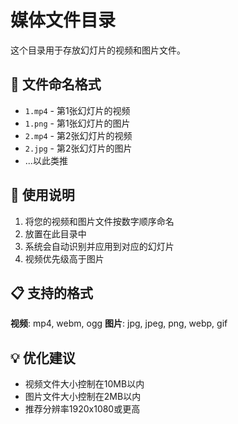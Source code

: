 # 媒体文件目录

这个目录用于存放幻灯片的视频和图片文件。

## 📁 文件命名格式

- `1.mp4` - 第1张幻灯片的视频
- `1.png` - 第1张幻灯片的图片
- `2.mp4` - 第2张幻灯片的视频
- `2.jpg` - 第2张幻灯片的图片
- ...以此类推

## 🎯 使用说明

1. 将您的视频和图片文件按数字顺序命名
2. 放置在此目录中
3. 系统会自动识别并应用到对应的幻灯片
4. 视频优先级高于图片

## 📋 支持的格式

**视频**: mp4, webm, ogg
**图片**: jpg, jpeg, png, webp, gif

## 💡 优化建议

- 视频文件大小控制在10MB以内
- 图片文件大小控制在2MB以内
- 推荐分辨率1920x1080或更高